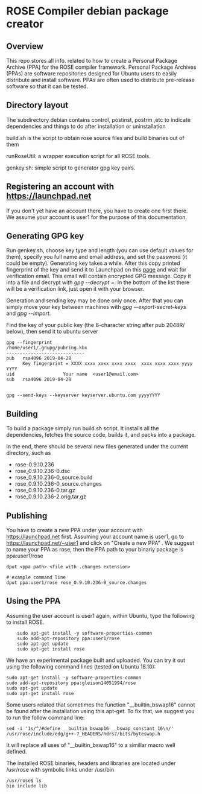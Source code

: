 # ROSE Compiler debian package creator

## Overview

This repo stores all info. related to how to create a Personal Package Archive (PPA) for the ROSE compiler framework. Personal Package Archives (PPAs) are software repositories designed for Ubuntu users to easily distribute and install software. PPAs are often used to distribute pre-release software so that it can be tested.

## Directory layout

The subdirectory debian contains control, postinst, postrm ,etc to indicate dependencies and things to do after installation or uninstallation

build.sh is the script to obtain rose source files and build binaries out of them

runRoseUtil: a wrapper execution script for all ROSE tools. 

genkey.sh: simple script to generator gpg key pairs. 

## Registering an account with https://launchpad.net

If you don't yet have an account there, you have to create one first there. We assume your account is user1 for the purpose of this documentation. 

## Generating GPG key

Run genkey.sh, choose key type and length (you can use default values for them), specify you full name and email address, and set the password (it could be empty). Generating key takes a while. After this copy printed fingerprint of the key and send it to Launchpad on this [page](https://launchpad.net/~/+editpgpkeys) and wait for verification email. This email will contain encrypted GPG message. Copy it into a file and decrypt with *gpg --decrypt <file>=*. In the bottom of the list there will be a verification link, just open it with your browser.

Generation and sending key may be done only once. After that you can simply move your key between machines with *gpg --export-secret-keys* and *gpg --import*.

Find the key of your public key (the 8-character string after pub 2048R/ below), then send it to ubuntu server

```
gpg --fingerprint
/home/user1/.gnupg/pubring.kbx
-----------------------------
pub   rsa4096 2019-04-28
      Key fingerprint = XXXX xxxx xxxx xxxx xxxx  xxxx xxxx xxxx yyyy YYYY
uid                  Your name  <user1@email.com>
sub   rsa4096 2019-04-28


gpg --send-keys --keyserver keyserver.ubuntu.com yyyyYYYY 
```

## Building

To build a package simply run build.sh script. It installs all the dependencies, fetches the source code, builds it, and packs into a package.

In the end, there should be several new files generated under the current directory, such as

* rose-0.9.10.236
* rose_0.9.10.236-0.dsc
* rose_0.9.10.236-0_source.build
* rose_0.9.10.236-0_source.changes
* rose_0.9.10.236-0.tar.gz
* rose_0.9.10.236-2.orig.tar.gz


## Publishing

You have to create a new PPA under your account with https://launchpad.net first. Assuming your account name is user1, go to https://launchpad.net/~user1 and click on "Create a new PPA" . We suggest to name your PPA as rose, then the PPA path to your binariy package is ppa:user1/rose 
 

```
dput <ppa path> <file with .changes extension>

# example command line
dput ppa:user1/rose rose_0.9.10.236-0_source.changes

```
## Using the PPA

Assuming the user account is user1 again, within Ubuntu, type the following to install ROSE. 

```
    sudo apt-get install -y software-properties-common
    sudo add-apt-repository ppa:user1/rose
    sudo apt-get update
    sudo apt-get install rose   
```

We have an experimental package built and uploaded. You can try it out using the following command lines (tested on Ubuntu 18.10):

```
sudo apt-get install -y software-properties-common
sudo add-apt-repository ppa:gleison14051994/rose
sudo apt-get update
sudo apt-get install rose
```

Some users related that sometimes the function "\__builtin_bswap16" cannot be found after the installation using this apt-get. To fix that, we suggest you to run the follow command line:

```
sed -i '1s/^/#define __builtin_bswap16 __bswap_constant_16\n/' /usr/rose/include/edg/g++-7_HEADERS/hdrs7/bits/byteswap.h
```

It will replace all uses of "\__builtin_bswap16" to a simillar macro well defined.


The installed ROSE binaries, headers and libraries are located under /usr/rose with symbolic links under /usr/bin 

```
/usr/rose$ ls
bin include lib  
```
